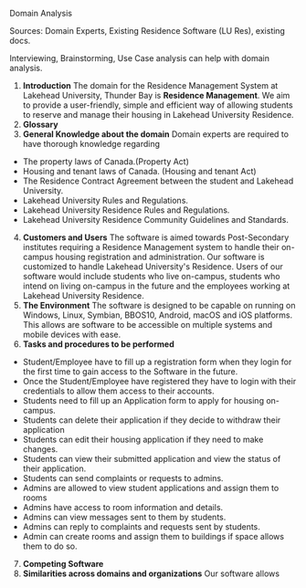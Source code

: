 Domain Analysis

Sources: Domain Experts, Existing Residence Software (LU Res), existing docs.

Interviewing, Brainstorming, Use Case analysis can help with domain analysis.

1. **Introduction**
The domain for the Residence Management System at Lakehead University, Thunder Bay is **Residence Management**. We aim to provide a user-friendly, simple and efficient way of allowing students to reserve and manage their housing in Lakehead University Residence.
2. **Glossary**
3. **General Knowledge about the domain**
Domain experts are required to have thorough knowledge regarding
- The property laws of Canada.(Property Act)
- Housing and tenant laws of Canada. (Housing and tenant Act)
- The Residence Contract Agreement between the student and Lakehead University.
- Lakehead University Rules and Regulations.
- Lakehead University Residence Rules and Regulations.
- Lakehead University Residence Community Guidelines and Standards.
4. **Customers and Users**
The software is aimed towards Post-Secondary institutes requiring a Residence Management system to handle their on-campus housing registration and administration. Our software is customized to handle Lakehead University&#39;s Residence. Users of our software would include students who live on-campus, students who intend on living on-campus in the future and the employees working at Lakehead University Residence.
5. **The Environment**
The software is designed to be capable on running on Windows, Linux, Symbian, BBOS10, Android, macOS and iOS platforms. This allows are software to be accessible on multiple systems and mobile devices with ease.
6. **Tasks and procedures to be performed**
- Student/Employee have to fill up a registration form when they login for the first time to gain access to the Software in the future.
- Once the Student/Employee have registered they have to login with their credentials to allow them access to their accounts.
- Students need to fill up an Application form to apply for housing on-campus.
- Students can delete their application if they decide to withdraw their application
- Students can edit their housing application if they need to make changes.
- Students can view their submitted application and view the status of their application.
- Students can send complaints or requests to admins.
- Admins are allowed to view student applications and assign them to rooms
- Admins have access to room information and details.
- Admins can view messages sent to them by students.
- Admins can reply to complaints and requests sent by students.
- Admin can create rooms and assign them to buildings if space allows them to do so.
7. **Competing Software**
8. **Similarities across domains and organizations**
Our software allows
